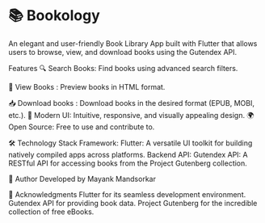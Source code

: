 # 📚 Bookology

An elegant and user-friendly Book Library App built with Flutter that allows users to browse, view, and download books using the Gutendex API.

Features
🔍 Search Books: Find books using advanced search filters.

📖 View Books : Preview books  in HTML format.

📥 Download books : Download books in the desired format (EPUB, MOBI, etc.).
🎨 Modern UI: Intuitive, responsive, and visually appealing design.
🌍 Open Source: Free to use and contribute to.


🛠️ Technology Stack
Framework:
Flutter: A versatile UI toolkit for building natively compiled apps across platforms.
Backend API:
Gutendex API: A RESTful API for accessing books from the Project Gutenberg collection.

👤 Author
Developed by Mayank Mandsorkar

🌟 Acknowledgments
Flutter for its seamless development environment.
Gutendex API for providing book data.
Project Gutenberg for the incredible collection of free eBooks.


